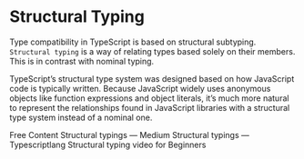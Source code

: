 # Structural Typing

Type compatibility in TypeScript is based on structural subtyping. `Structural typing` is a way of relating types based solely on their members. This is in contrast with nominal typing. 

TypeScript’s structural type system was designed based on how JavaScript code is typically written. Because JavaScript widely uses anonymous objects like function expressions and object literals, it’s much more natural to represent the relationships found in JavaScript libraries with a structural type system instead of a nominal one.

<ResourceGroupTitle>Free Content</ResourceGroupTitle>
<BadgeLink colorScheme='yellow' badgeText='Read' href='https://medium.com/redox-techblog/structural-typing-in-typescript-4b89f21d6004'>Structural typings — Medium</BadgeLink>
<BadgeLink colorScheme='yellow' badgeText='Read' href='https://www.typescriptlang.org/docs/handbook/type-compatibility.html'>Structural typings — Typescriptlang</BadgeLink>
<BadgeLink badgeText='Watch' href='https://www.youtube.com/watch?v=kWtwsX_rT3k'>Structural typing video for Beginners</BadgeLink>

